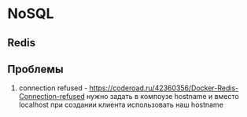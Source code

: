 # NoSQL
## Redis
## Проблемы
1. connection refused - https://coderoad.ru/42360356/Docker-Redis-Connection-refused нужно задать в компоузе hostname и вместо localhost при создании клиента использовать наш hostname

